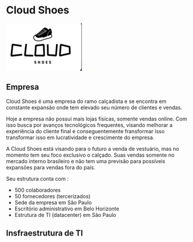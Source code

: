 # Cloud Shoes

![](/images/logo.png)


## Empresa


Cloud Shoes é uma empresa do ramo calçadista e se encontra em constante expansão onde tem elevado seu número de clientes e vendas.

Hoje a empresa não possui mais lojas fisícas, somente vendas online. Com isso busca por avanços tecnológicos frequentes, visando melhorar a experiência do cliente final e conseguentemente fransformar isso transformar isso em lucratividade e crescimente do empresa.

A Cloud Shoes está visando para o futuro a venda de vestuário, mas no momento tem seu foco exclusivo o calçado. Suas vendas somente no mercado interno brasileiro e não tem uma previsão para possíveis expansões para vendas fora do país.

Seu estrutura conta com :

* 500  colaboradores
* 50 fornecedores (tercerizados)
* Sede da empresa em São Paulo
* Escritório administrativo em Belo Horizonte 
* Estrutura de TI (datacenter) em São Paulo

## Insfraestrutura de TI